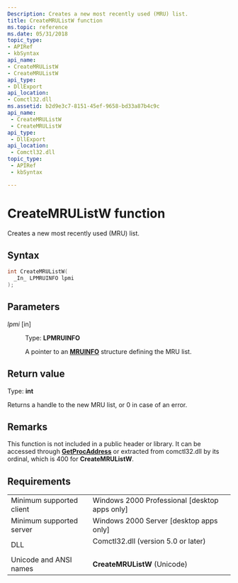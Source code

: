 ```yaml
---
Description: Creates a new most recently used (MRU) list.
title: CreateMRUListW function
ms.topic: reference
ms.date: 05/31/2018
topic_type: 
- APIRef
- kbSyntax
api_name: 
- CreateMRUListW
- CreateMRUListW
api_type: 
- DllExport
api_location: 
- Comctl32.dll
ms.assetid: b2d9e3c7-8151-45ef-9658-bd33a87b4c9c
api_name: 
 - CreateMRUListW
 - CreateMRUListW
api_type: 
 - DllExport
api_location: 
 - Comctl32.dll
topic_type: 
 - APIRef
 - kbSyntax

---
```


# CreateMRUListW function

Creates a new most recently used (MRU) list.

## Syntax


```C++
int CreateMRUListW(
  _In_ LPMRUINFO lpmi
);
```



## Parameters

<dl> <dt>

*lpmi* \[in\]
</dt> <dd>

Type: **LPMRUINFO**

A pointer to an [**MRUINFO**](mruinfo.md) structure defining the MRU list.

</dd> </dl>

## Return value

Type: **int**

Returns a handle to the new MRU list, or 0 in case of an error.

## Remarks

This function is not included in a public header or library. It can be accessed through [**GetProcAddress**](https://msdn.microsoft.com/library/ms683212(v=VS.85).aspx) or extracted from comctl32.dll by its ordinal, which is 400 for **CreateMRUListW**.

## Requirements



|                                     |                                                                                                                |
|-------------------------------------|----------------------------------------------------------------------------------------------------------------|
| Minimum supported client<br/> | Windows 2000 Professional \[desktop apps only\]<br/>                                                     |
| Minimum supported server<br/> | Windows 2000 Server \[desktop apps only\]<br/>                                                           |
| DLL<br/>                      | <dl> <dt>Comctl32.dll (version 5.0 or later)</dt> </dl> |
| Unicode and ANSI names<br/>   | **CreateMRUListW** (Unicode)<br/>                                                                        |



 

 




